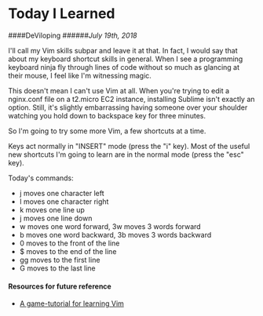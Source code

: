 # Today I Learned

####DeViloping
######*July 19th, 2018*

I'll call my Vim skills subpar and leave it at that. In fact, I would say that about my keyboard shortcut skills in general. When I see a programming keyboard ninja fly through lines of code without so much as glancing at their mouse, I feel like I'm witnessing magic.

This doesn't mean I can't use Vim at all. When you're trying to edit a nginx.conf file on a t2.micro EC2 instance, installing Sublime isn't exactly an option. Still, it's slightly embarrassing having someone over your shoulder watching you hold down to backspace key for three minutes.

So I'm going to try some more Vim, a few shortcuts at a time.

Keys act normally in "INSERT" mode (press the "i" key). Most of the useful new shortcuts I'm going to learn are in the normal mode (press the "esc" key).

Today's commands:
* j moves one character left
* l moves one character right
* k moves one line up
* j moves one line down
* w moves one word forward, 3w moves 3 words forward
* b moves one word backward, 3b moves 3 words backward
* 0 moves to the front of the line
* $ moves to the end of the line
* gg moves to the first line
* G moves to the last line

#### Resources for future reference

* [A game-tutorial for learning Vim](https://www.openvim.com/)